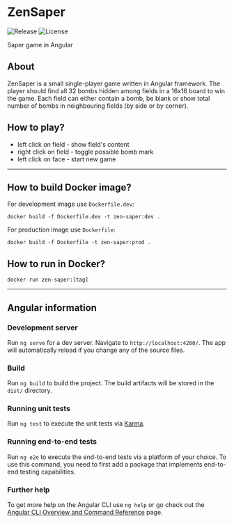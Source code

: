 # ZenSaper
![Release](https://img.shields.io/github/v/release/ref-humbold/ZenSaper?style=plastic)
![License](https://img.shields.io/github/license/ref-humbold/ZenSaper?style=plastic)

Saper game in Angular

## About
ZenSaper is a small single-player game written in Angular framework. The player should find all 32 bombs hidden among fields in a 16x16 board to win the game. Each field can either contain a bomb, be blank or show total number of bombs in neighbouring fields (by side or by corner).

## How to play?
+ left click on field - show field's content
+ right click on field - toggle possible bomb mark
+ left click on face - start new game

-----

## How to build Docker image?

For development image use `Dockerfile.dev`:
```
docker build -f Dockerfile.dev -t zen-saper:dev .
```

For production image use `Dockerfile`:
```
docker build -f Dockerfile -t zen-saper:prod .
```

## How to run in Docker?

```
docker run zen-saper:[tag]
```

-----

## Angular information

### Development server

Run `ng serve` for a dev server. Navigate to `http://localhost:4200/`. The app will automatically reload if you change any of the source files.

### Build

Run `ng build` to build the project. The build artifacts will be stored in the `dist/` directory.

### Running unit tests

Run `ng test` to execute the unit tests via [Karma](https://karma-runner.github.io).

### Running end-to-end tests

Run `ng e2e` to execute the end-to-end tests via a platform of your choice. To use this command, you need to first add a package that implements end-to-end testing capabilities.

### Further help

To get more help on the Angular CLI use `ng help` or go check out the [Angular CLI Overview and Command Reference](https://angular.io/cli) page.
